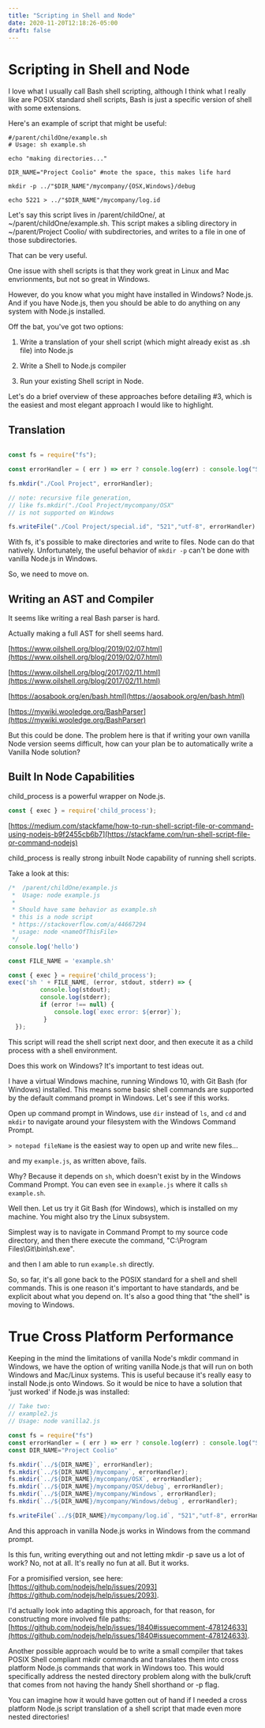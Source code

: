 ```yaml
---
title: "Scripting in Shell and Node"
date: 2020-11-20T12:18:26-05:00
draft: false
---
```


# Scripting in Shell and Node

I love what I usually call Bash shell scripting, although I think what I really like are POSIX standard shell scripts, Bash is just a specific version of shell with some extensions.

Here's an example of script that might be useful:

```shell
#/parent/childOne/example.sh
# Usage: sh example.sh

echo "making directories..."

DIR_NAME="Project Coolio" #note the space, this makes life hard

mkdir -p ../"$DIR_NAME"/mycompany/{OSX,Windows}/debug

echo 5221 > ../"$DIR_NAME"/mycompany/log.id
```

Let's say this script lives in /parent/childOne/, at ~/parent/childOne/example.sh. This script makes a sibling directory in ~/parent/Project Coolio/ with subdirectories, and writes to a file in one of those subdirectories.

That can be very useful.

One issue with shell scripts is that they work great in Linux and Mac envrionments, but not so great in Windows.

However, do you know what you might have installed in Windows? Node.js. And if you have Node.js, then you should be able to do anything on any system with Node.js installed.

Off the bat, you've got two options:

1. Write a translation of your shell script (which might already exist as .sh file) into Node.js

2. Write a Shell to Node.js compiler

3. Run your existing Shell script in Node.

Let's do a brief overview of these approaches before detailing #3, which is the easiest and most elegant approach I would like to highlight.

## Translation

```javascript

const fs = require("fs");

const errorHandler = ( err ) => err ? console.log(err) : console.log("Success!")

fs.mkdir("./Cool Project", errorHandler);

// note: recursive file generation, 
// like fs.mkdir("./Cool Project/mycompany/OSX"
// is not supported on Windows

fs.writeFile("./Cool Project/special.id", "521","utf-8", errorHandler)

```
With fs, it's possible to make directories and write to files. Node can do that natively. Unfortunately, the useful behavior of `mkdir -p` can't be done with vanilla Node.js in Windows.

So, we need to move on.

## Writing an AST and Compiler

It seems like writing a real Bash parser is hard.

Actually making a full AST for shell seems hard.

[https://www.oilshell.org/blog/2019/02/07.html](https://www.oilshell.org/blog/2019/02/07.html)

[https://www.oilshell.org/blog/2017/02/11.html](https://www.oilshell.org/blog/2017/02/11.html)

[https://aosabook.org/en/bash.html](https://aosabook.org/en/bash.html)

[https://mywiki.wooledge.org/BashParser](https://mywiki.wooledge.org/BashParser)

But this could be done. The problem here is that if writing your own vanilla Node version seems difficult, how can your plan be to automatically write a Vanilla Node solution?

## Built In Node Capabilities

child_process is a powerful wrapper on Node.js. 


```javascript
const { exec } = require('child_process');
```
[https://medium.com/stackfame/how-to-run-shell-script-file-or-command-using-nodejs-b9f2455cb6b7](https://stackfame.com/run-shell-script-file-or-command-nodejs)

child_process is really strong inbuilt Node capability of running shell scripts.

Take a look at this:

```javascript
/*  /parent/childOne/example.js
 *  Usage: node example.js
 *
 * Should have same behavior as example.sh
 * this is a node script
 * https://stackoverflow.com/a/44667294
 * usage: node <nameOfThisFile>
 */
console.log('hello')

const FILE_NAME = 'example.sh'

const { exec } = require('child_process');
exec('sh ' + FILE_NAME, (error, stdout, stderr) => {
         console.log(stdout);
         console.log(stderr);
         if (error !== null) {
             console.log(`exec error: ${error}`);
          }
  });
```
This script will read the shell script next door, and then execute it as a child process with a shell environment.

Does this work on Windows? It's important to test ideas out.

I have a virtual Windows machine, running Windows 10, with Git Bash (for Windows) installed. This means some basic shell commands are supported by the default command prompt in Windows. Let's see if this works.

Open up command prompt in Windows, use `dir` instead of `ls`, and `cd` and `mkdir` to navigate around your filesystem with the Windows Command Prompt. 

`> notepad fileName` is the easiest way to open up and write new files...


and my `example.js`, as written above, fails.

Why? Because it depends on `sh`, which doesn't exist by in the Windows Command Prompt. You can even see in `example.js` where it calls `sh example.sh`.

Well then. Let us try it Git Bash (for Windows), which is installed on my machine. You might also try the Linux subsystem.

Simplest way is to navigate in Command Prompt to my source code directory, and then there execute the command, "C:\Program Files\Git\bin\sh.exe".

and then I am able to run `example.sh` directly.

So, so far, it's all gone back to the POSIX standard for a shell and shell commands. This is one reason it's important to have standards, and be explicit about what you depend on. It's also a good thing that "the shell" is moving to Windows.

# True Cross Platform Performance

Keeping in the mind the limitations of vanilla Node's mkdir command in Windows, we have the option of writing vanilla Node.js that will run on both Windows and Mac/Linux systems. This is useful because it's really easy to install Node.js onto Windows. So it would be nice to have a solution that 'just worked' if Node.js was installed:

```javascript
// Take two:
// example2.js
// Usage: node vanilla2.js

const fs = require("fs")
const errorHandler = ( err ) => err ? console.log(err) : console.log("Success!")
const DIR_NAME="Project Coolio"

fs.mkdir(`../${DIR_NAME}`, errorHandler);
fs.mkdir(`../${DIR_NAME}/mycompany`, errorHandler);
fs.mkdir(`../${DIR_NAME}/mycompany/OSX`, errorHandler);
fs.mkdir(`../${DIR_NAME}/mycompany/OSX/debug`, errorHandler);
fs.mkdir(`../${DIR_NAME}/mycompany/Windows`, errorHandler);
fs.mkdir(`../${DIR_NAME}/mycompany/Windows/debug`, errorHandler);

fs.writeFile(`../${DIR_NAME}/mycompany/log.id`, "521","utf-8", errorHandler)
```

And this approach in vanilla Node.js works in Windows from the command prompt.

Is this fun, writing everything out and not letting mkdir -p save us a lot of work? No, not at all. It's really no fun at all. But it works.

For a promisified version, see here: [https://github.com/nodejs/help/issues/2093](https://github.com/nodejs/help/issues/2093).


I'd actually look into adapting this approach, for that reason, for constructing more involved file paths: [https://github.com/nodejs/help/issues/1840#issuecomment-478124633](https://github.com/nodejs/help/issues/1840#issuecomment-478124633).

Another possible approach would be to write a small compiler that takes POSIX Shell compliant mkdir commands and translates them into cross platform Node.js commands that work in Windows too. This would specifically address the nested directory problem along with the bulk/cruft that comes from not having the handy Shell shorthand or -p flag.

You can imagine how it would have gotten out of hand if I needed a cross platform Node.js script translation of a shell script that made even more nested directories!








